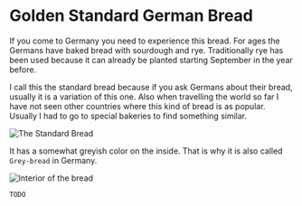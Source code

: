 # Golden Standard German Bread

If you come to Germany you need to experience this bread. For ages the Germans have baked bread with sourdough and rye. Traditionally rye has been used because it can already be planted starting September in the year before.

I call this the standard bread because if you ask Germans about their bread, usually it is a variation of this one. Also when travelling the world so far I have not seen other countries where this kind of bread is as popular. Usually I had to go to special bakeries to find something similar.

![The Standard Bread](https://i.imgur.com/0mPruzB.jpg)

It has a somewhat greyish color on the inside. That is why it is also called `Grey-bread` in Germany.

![Interior of the bread](https://i.imgur.com/Q5EuNGe.jpg)


`TODO`